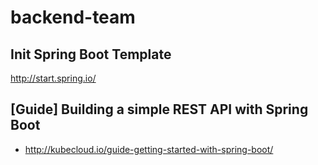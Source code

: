 # backend-team

## Init Spring Boot Template
http://start.spring.io/


## [Guide] Building a simple REST API with Spring Boot

- http://kubecloud.io/guide-getting-started-with-spring-boot/